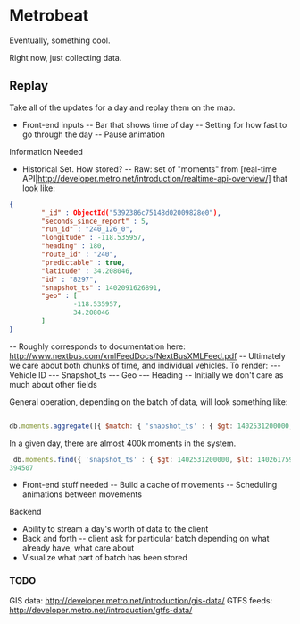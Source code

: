 Metrobeat
=============

Eventually, something cool.

Right now, just collecting data.




## Replay

Take all of the updates for a day and replay them on the map.

- Front-end inputs
-- Bar that shows time of day
-- Setting for how fast to go through the day
-- Pause animation

Information Needed
- Historical Set. How stored?
-- Raw: set of "moments" from [real-time API|http://developer.metro.net/introduction/realtime-api-overview/] that look like:
```json
{
        "_id" : ObjectId("5392386c75148d02009828e0"),
        "seconds_since_report" : 5,
        "run_id" : "240_126_0",
        "longitude" : -118.535957,
        "heading" : 180,
        "route_id" : "240",
        "predictable" : true,
        "latitude" : 34.208046,
        "id" : "8297",
        "snapshot_ts" : 1402091626891,
        "geo" : [
                -118.535957,
                34.208046
        ]
}
```
-- Roughly corresponds to documentation here: http://www.nextbus.com/xmlFeedDocs/NextBusXMLFeed.pdf
-- Ultimately we care about both chunks of time, and individual vehicles. To render:
--- Vehicle ID
--- Snapshot_ts
--- Geo
--- Heading
-- Initially we don't care as much about other fields

General operation, depending on the batch of data, will look something like:
```javascript

db.moments.aggregate([{ $match: { 'snapshot_ts' : { $gt: 1402531200000, $lt: 1402617599999 }} }, { $sort: {'snapshot_ts': 1}}, { $project : {'id': 1, 'heading': 1, 'geo': 1, 'snapshot_ts' : 1}}], {'allowDiskUse': true, cursor: { batchSize: 0 }} )

```

In a given day, there are almost 400k moments in the system.

```javascript
 db.moments.find({ 'snapshot_ts' : { $gt: 1402531200000, $lt: 1402617599999 }}).count()
394507
```

- Front-end stuff needed
-- Build a cache of movements
-- Scheduling animations between movements


Backend
- Ability to stream a day's worth of data to the client
- Back and forth -- client ask for particular batch depending on what already have, what care about
- Visualize what part of batch has been stored


### TODO

GIS data: http://developer.metro.net/introduction/gis-data/
GTFS feeds: http://developer.metro.net/introduction/gtfs-data/

